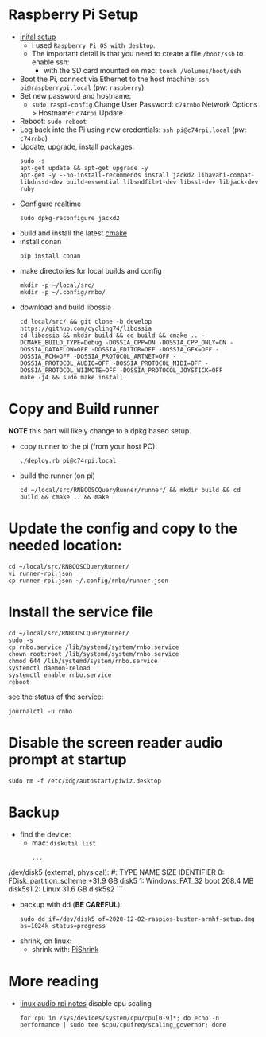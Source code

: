 # Raspberry Pi Setup

* [inital setup](https://desertbot.io/blog/headless-raspberry-pi-4-ssh-wifi-setup)
  * I used `Raspberry Pi OS with desktop`.
  * The important detail is that you need to create a file `/boot/ssh` to enable ssh:
    * with the SD card mounted on mac: `touch /Volumes/boot/ssh`
* Boot the Pi, connect via Ethernet to the host machine: `ssh pi@raspberrypi.local` (pw: `raspberry`)
* Set new password and hostname:
  * `sudo raspi-config`
    Change User Password: `c74rnbo`
    Network Options > Hostname: `c74rpi`
    Update
* Reboot: `sudo reboot`
* Log back into the Pi using new credentials: `ssh pi@c74rpi.local` (pw: `c74rnbo`)
* Update, upgrade, install packages:
  ```shell
  sudo -s
  apt-get update && apt-get upgrade -y
  apt-get -y --no-install-recommends install jackd2 libavahi-compat-libdnssd-dev build-essential libsndfile1-dev libssl-dev libjack-dev ruby
  ```
* Configure realtime
  ```shell
  sudo dpkg-reconfigure jackd2
  ```
* build and install the latest [cmake](https://cmake.org/install/)
* install conan
  ```shell
  pip install conan
  ```
* make directories for local builds and config
  ```shell
  mkdir -p ~/local/src/
  mkdir -p ~/.config/rnbo/
  ```
* download and build libossia
  ```shell
  cd local/src/ && git clone -b develop https://github.com/cycling74/libossia
  cd libossia && mkdir build && cd build && cmake .. -DCMAKE_BUILD_TYPE=Debug -DOSSIA_CPP=ON -DOSSIA_CPP_ONLY=ON -DOSSIA_DATAFLOW=OFF -DOSSIA_EDITOR=OFF -DOSSIA_GFX=OFF -DOSSIA_PCH=OFF -DOSSIA_PROTOCOL_ARTNET=OFF -DOSSIA_PROTOCOL_AUDIO=OFF -DOSSIA_PROTOCOL_MIDI=OFF -DOSSIA_PROTOCOL_WIIMOTE=OFF -DOSSIA_PROTOCOL_JOYSTICK=OFF
  make -j4 && sudo make install
  ```

# Copy and Build runner

**NOTE** this part will likely change to a dpkg based setup.

* copy runner to the pi (from your host PC):
  ```shell
  ./deploy.rb pi@c74rpi.local
  ```
* build the runner (on pi)
  ```shell
  cd ~/local/src/RNBOOSCQueryRunner/runner/ && mkdir build && cd build && cmake .. && make
  ```

# Update the config and copy to the needed location:
  ```shell
  cd ~/local/src/RNBOOSCQueryRunner/
  vi runner-rpi.json
  cp runner-rpi.json ~/.config/rnbo/runner.json
  ```

# Install the service file


  ```shell
  cd ~/local/src/RNBOOSCQueryRunner/
  sudo -s
  cp rnbo.service /lib/systemd/system/rnbo.service
  chown root:root /lib/systemd/system/rnbo.service
  chmod 644 /lib/systemd/system/rnbo.service
  systemctl daemon-reload
  systemctl enable rnbo.service
  reboot
  ```

  see the status of the service:
  ```
  journalctl -u rnbo
  ```

# Disable the screen reader audio prompt at startup

```shell
sudo rm -f /etc/xdg/autostart/piwiz.desktop
```

# Backup

* find the device:
  * mac: `diskutil list`
    ```shell
    ...
/dev/disk5 (external, physical):
   #:                       TYPE NAME                    SIZE       IDENTIFIER
   0:     FDisk_partition_scheme                        *31.9 GB    disk5
   1:             Windows_FAT_32 boot                    268.4 MB   disk5s1
   2:                      Linux                         31.6 GB    disk5s2
    ```
* backup with dd (**BE CAREFUL**):
  ```shell
  sudo dd if=/dev/disk5 of=2020-12-02-raspios-buster-armhf-setup.dmg bs=1024k status=progress
  ```
* shrink, on linux:
  * shrink with: [PiShrink](https://github.com/Drewsif/PiShrink)

# More reading

* [linux audio rpi notes](https://wiki.linuxaudio.org/wiki/raspberrypi)
  disable cpu scaling
  ```shell
  for cpu in /sys/devices/system/cpu/cpu[0-9]*; do echo -n performance | sudo tee $cpu/cpufreq/scaling_governor; done
  ```
